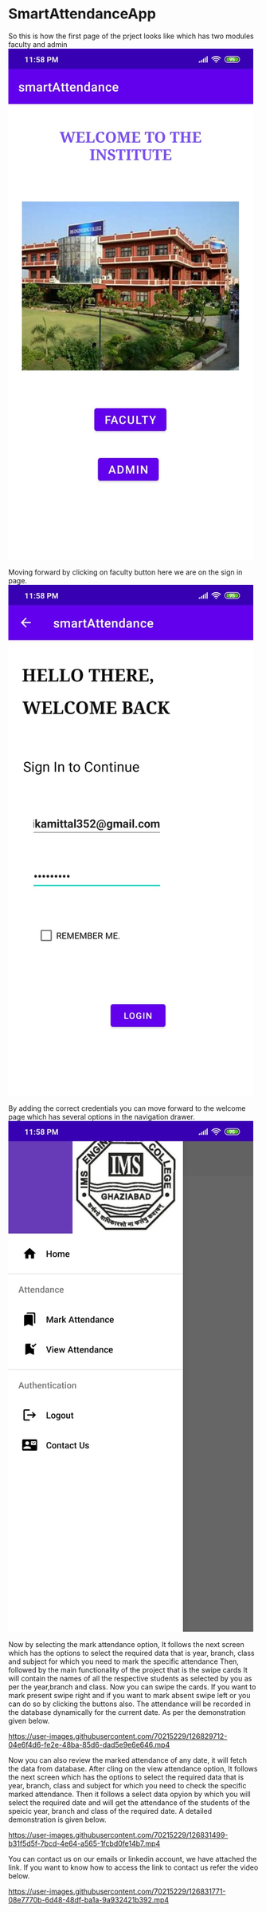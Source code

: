 # SmartAttendanceApp
So this is how the first page of the prject looks like which has two modules faculty and admin
![](images/frontpage.jpeg)

Moving forward by clicking on faculty button here we are on the sign in page.
![](images/facultysignin.jpeg)

By adding the correct credentials you can move forward to the welcome page which has several options in the navigation drawer.
![](images/welcomepage.jpeg)

Now by selecting the mark attendance option, It follows the next screen which has the options to select the required data that is year, branch, class and subject for which you need to mark the specific attendance
Then, followed by the main functionality of the project that is the swipe cards
It will contain the names of all the respective students as selected by you as per the year,branch and class.
Now you can swipe the cards. If you want to mark present swipe right and if you want to mark absent swipe left or you can do so by clicking the buttons also.
The attendance will be recorded in the database dynamically for the current date.
As per the demonstration given below.

https://user-images.githubusercontent.com/70215229/126829712-04e6f4d6-fe2e-48ba-85d6-dad5e9e6e646.mp4

Now you can also review the marked attendance of any date, it will fetch the data from database.
After cling on the view attendance option, It follows the next screen which has the options to select the required data that is year, branch, class and subject for which you need to check the specific marked attendance.
Then it follows a select data opyion by which you will select the required date and will get the attendance of the students of the speicic year, branch and class of the required date.
A detailed demonstration is given below.

https://user-images.githubusercontent.com/70215229/126831499-b31f5d5f-7bcd-4e64-a565-1fcbd0fe14b7.mp4

You can contact us on our emails or linkedin account, we have attached the link.
If you want to know how to access the link to contact us refer the video below.

https://user-images.githubusercontent.com/70215229/126831771-08e7770b-6d48-48df-ba1a-9a932421b392.mp4






